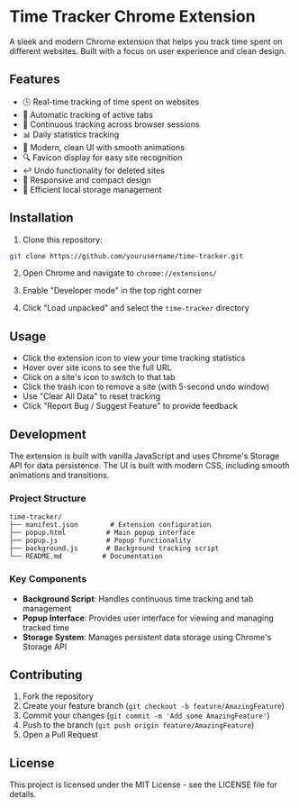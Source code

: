 # Time Tracker Chrome Extension

A sleek and modern Chrome extension that helps you track time spent on different websites. Built with a focus on user experience and clean design.

## Features

- 🕒 Real-time tracking of time spent on websites
- 🎯 Automatic tracking of active tabs
- 🔄 Continuous tracking across browser sessions
- 📊 Daily statistics tracking
- 🎨 Modern, clean UI with smooth animations
- 🔍 Favicon display for easy site recognition
- ↩️ Undo functionality for deleted sites
- 📱 Responsive and compact design
- 💾 Efficient local storage management

## Installation

1. Clone this repository:
```bash
git clone https://github.com/yourusername/time-tracker.git
```

2. Open Chrome and navigate to `chrome://extensions/`

3. Enable "Developer mode" in the top right corner

4. Click "Load unpacked" and select the `time-tracker` directory

## Usage

- Click the extension icon to view your time tracking statistics
- Hover over site icons to see the full URL
- Click on a site's icon to switch to that tab
- Click the trash icon to remove a site (with 5-second undo window)
- Use "Clear All Data" to reset tracking
- Click "Report Bug / Suggest Feature" to provide feedback

## Development

The extension is built with vanilla JavaScript and uses Chrome's Storage API for data persistence. The UI is built with modern CSS, including smooth animations and transitions.

### Project Structure

```
time-tracker/
├── manifest.json        # Extension configuration
├── popup.html          # Main popup interface
├── popup.js            # Popup functionality
├── background.js       # Background tracking script
└── README.md          # Documentation
```

### Key Components

- **Background Script**: Handles continuous time tracking and tab management
- **Popup Interface**: Provides user interface for viewing and managing tracked time
- **Storage System**: Manages persistent data storage using Chrome's Storage API

## Contributing

1. Fork the repository
2. Create your feature branch (`git checkout -b feature/AmazingFeature`)
3. Commit your changes (`git commit -m 'Add some AmazingFeature'`)
4. Push to the branch (`git push origin feature/AmazingFeature`)
5. Open a Pull Request

## License

This project is licensed under the MIT License - see the LICENSE file for details. 